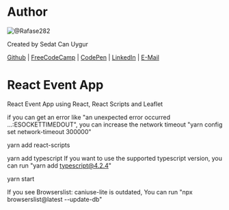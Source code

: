 # Author
![@Rafase282](https://avatars.githubusercontent.com/u/90511329?s=128&u=8de1c9bd1ac0d19533748f20d1cf3486aa45c667&v=4)

Created by Sedat Can Uygur

[Github](https://github.com/SedatUygur) | [FreeCodeCamp](http://www.freecodecamp.com/pcengineer48) | [CodePen](http://codepen.io/SedatUygur) | [LinkedIn](https://www.linkedin.com/in/sedat-can-uygur) | [E-Mail](mailto:sedatcan_92@hotmail.com)

# React Event App
React Event App using React, React Scripts and Leaflet

if you can get an error like "an unexpected error occurred ...:ESOCKETTIMEDOUT", you can increase the network timeout "yarn config set network-timeout 300000"

yarn add react-scripts

yarn add typescript If you want to use the supported typescript version, you can run "yarn add typescript@4.2.4"

yarn start

If you see Browserslist: caniuse-lite is outdated, You can run "npx browserslist@latest --update-db"
